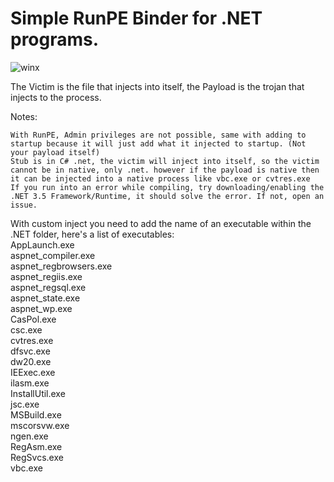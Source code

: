 # Simple RunPE Binder for .NET programs.  

![winx](https://user-images.githubusercontent.com/113988354/203790267-ef9f8236-4648-4fbf-84ce-209108bf56d0.PNG)  
  
The Victim is the file that injects into itself, the Payload is the trojan that injects to the process.
  
Notes:
  
    With RunPE, Admin privileges are not possible, same with adding to startup because it will just add what it injected to startup. (Not your payload itself)  
    Stub is in C# .net, the victim will inject into itself, so the victim cannot be in native, only .net. however if the payload is native then it can be injected into a native process like vbc.exe or cvtres.exe  
    If you run into an error while compiling, try downloading/enabling the .NET 3.5 Framework/Runtime, it should solve the error. If not, open an issue. 
    
  With custom inject you need to add the name of an executable within the .NET folder, here's a list of executables:  
  AppLaunch.exe  
  aspnet_compiler.exe  
  aspnet_regbrowsers.exe  
  aspnet_regiis.exe  
  aspnet_regsql.exe  
  aspnet_state.exe  
  aspnet_wp.exe  
  CasPol.exe  
  csc.exe  
  cvtres.exe  
  dfsvc.exe  
  dw20.exe  
  IEExec.exe  
  ilasm.exe  
  InstallUtil.exe  
  jsc.exe  
  MSBuild.exe  
  mscorsvw.exe  
  ngen.exe  
  RegAsm.exe  
  RegSvcs.exe  
  vbc.exe  
  
